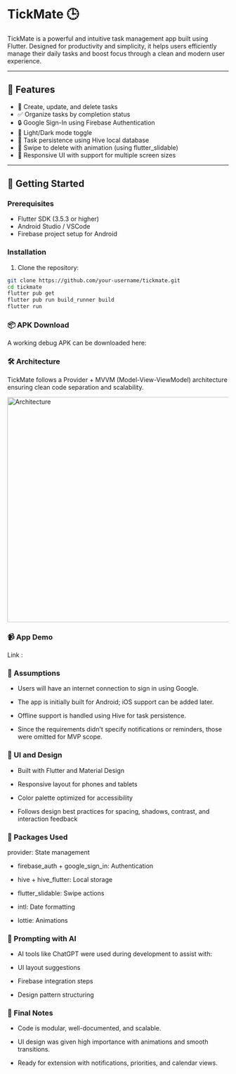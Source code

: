 # TickMate 🕒

TickMate is a powerful and intuitive task management app built using Flutter. Designed for productivity and simplicity, it helps users efficiently manage their daily tasks and boost focus through a clean and modern user experience.

---

## 📱 Features

- 📝 Create, update, and delete tasks
- ✅ Organize tasks by completion status
- 🔒 Google Sign-In using Firebase Authentication
- 🌙 Light/Dark mode toggle
- 📅 Task persistence using Hive local database
- 🧹 Swipe to delete with animation (using flutter_slidable)
- 🔄 Responsive UI with support for multiple screen sizes

---

## 🚀 Getting Started

### Prerequisites

- Flutter SDK (3.5.3 or higher)
- Android Studio / VSCode
- Firebase project setup for Android

### Installation

1. Clone the repository:

```bash
git clone https://github.com/your-username/tickmate.git
cd tickmate
flutter pub get
flutter pub run build_runner build
flutter run 
```
### 📦 APK Download
A working debug APK can be downloaded here:  

### 🛠️ Architecture
TickMate follows a Provider + MVVM (Model-View-ViewModel) architecture ensuring clean code separation and scalability.

<img width="512" height="512" alt="Architecture" src="https://github.com/user-attachments/assets/5dbab847-77d5-41fe-884f-5367df793b6e" />

### 📹 App Demo
Link : 

### 🧠 Assumptions
 - Users will have an internet connection to sign in using Google.

 - The app is initially built for Android; iOS support can be added later.

 - Offline support is handled using Hive for task persistence.

 - Since the requirements didn't specify notifications or reminders, those were omitted for MVP scope.

### 🎨 UI and Design
 - Built with Flutter and Material Design

 - Responsive layout for phones and tablets

 - Color palette optimized for accessibility

 - Follows design best practices for spacing, shadows, contrast, and interaction feedback

### 🧰 Packages Used
provider: State management

 - firebase_auth + google_sign_in: Authentication

 - hive + hive_flutter: Local storage

 - flutter_slidable: Swipe actions

 - intl: Date formatting

 - lottie: Animations

 ### 🧠 Prompting with AI
 - AI tools like ChatGPT were used during development to assist with:

 - UI layout suggestions

 - Firebase integration steps

 - Design pattern structuring

 ### 🏁 Final Notes
 - Code is modular, well-documented, and scalable.

 - UI design was given high importance with animations and smooth transitions.

 - Ready for extension with notifications, priorities, and calendar views.



